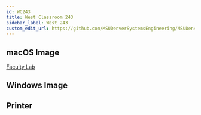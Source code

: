 ```yaml
---
id: WC243
title: West Classroom 243
sidebar_label: West 243
custom_edit_url: https://github.com/MSUDenverSystemsEngineering/MSUDenverSystemsEngineering.github.io/edit/source/docs/lab-WC243.md
---
```


## macOS Image
[Faculty Lab](image-mac-facultylab.md)

## Windows Image

## Printer
